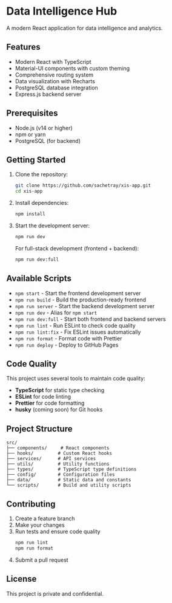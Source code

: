 # Data Intelligence Hub

A modern React application for data intelligence and analytics.

## Features

- Modern React with TypeScript
- Material-UI components with custom theming
- Comprehensive routing system
- Data visualization with Recharts
- PostgreSQL database integration
- Express.js backend server

## Prerequisites

- Node.js (v14 or higher)
- npm or yarn
- PostgreSQL (for backend)

## Getting Started

1. Clone the repository:
   ```bash
   git clone https://github.com/sachetray/xis-app.git
   cd xis-app
   ```

2. Install dependencies:
   ```bash
   npm install
   ```

3. Start the development server:
   ```bash
   npm run dev
   ```

   For full-stack development (frontend + backend):
   ```bash
   npm run dev:full
   ```

## Available Scripts

- `npm start` - Start the frontend development server
- `npm run build` - Build the production-ready frontend
- `npm run server` - Start the backend development server
- `npm run dev` - Alias for `npm start`
- `npm run dev:full` - Start both frontend and backend servers
- `npm run lint` - Run ESLint to check code quality
- `npm run lint:fix` - Fix ESLint issues automatically
- `npm run format` - Format code with Prettier
- `npm run deploy` - Deploy to GitHub Pages

## Code Quality

This project uses several tools to maintain code quality:

- **TypeScript** for static type checking
- **ESLint** for code linting
- **Prettier** for code formatting
- **husky** (coming soon) for Git hooks

## Project Structure

```
src/
├── components/     # React components
├── hooks/         # Custom React hooks
├── services/      # API services
├── utils/         # Utility functions
├── types/         # TypeScript type definitions
├── config/        # Configuration files
├── data/          # Static data and constants
└── scripts/       # Build and utility scripts
```

## Contributing

1. Create a feature branch
2. Make your changes
3. Run tests and ensure code quality
   ```bash
   npm run lint
   npm run format
   ```
4. Submit a pull request

## License

This project is private and confidential.
